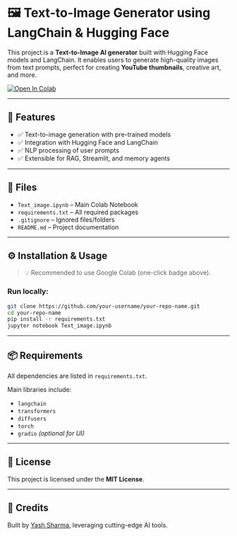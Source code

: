 # 🖼️ Text-to-Image Generator using LangChain & Hugging Face

This project is a **Text-to-Image AI generator** built with Hugging Face models and LangChain. It enables users to generate high-quality images from text prompts, perfect for creating **YouTube thumbnails**, creative art, and more.

[![Open In Colab](https://colab.research.google.com/assets/colab-badge.svg)](https://colab.research.google.com/github/your-username/your-repo-name/blob/main/Text_image.ipynb)

---

## 🚀 Features

- ✅ Text-to-image generation with pre-trained models
- ✅ Integration with Hugging Face and LangChain
- ✅ NLP processing of user prompts
- ✅ Extensible for RAG, Streamlit, and memory agents

---

## 📁 Files

- `Text_image.ipynb` – Main Colab Notebook
- `requirements.txt` – All required packages
- `.gitignore` – Ignored files/folders
- `README.md` – Project documentation

---

## ⚙️ Installation & Usage

> 💡 Recommended to use Google Colab (one-click badge above).

### Run locally:
```bash
git clone https://github.com/your-username/your-repo-name.git
cd your-repo-name
pip install -r requirements.txt
jupyter notebook Text_image.ipynb
```

---

## 📦 Requirements

All dependencies are listed in `requirements.txt`.

Main libraries include:
- `langchain`
- `transformers`
- `diffusers`
- `torch`
- `gradio` *(optional for UI)*

---

## 📜 License

This project is licensed under the **MIT License**.

---

## 🙌 Credits

Built by [Yash Sharma](https://github.com/your-username), leveraging cutting-edge AI tools.